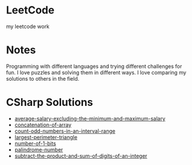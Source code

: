 # LeetCode
my leetcode work

# Notes
Programming with different languages and trying different challenges for fun. I love puzzles and solving them in different ways. I love comparing my solutions to others in the field.

# CSharp Solutions 
- [average-salary-excluding-the-minimum-and-maximum-salary](https://leetcode.com/problems/average-salary-excluding-the-minimum-and-maximum-salary)
- [concatenation-of-array](https://leetcode.com/problems/concatenation-of-array)
- [count-odd-numbers-in-an-interval-range](https://leetcode.com/problems/count-odd-numbers-in-an-interval-range)
- [largest-perimeter-triangle](https://leetcode.com/problems/largest-perimeter-triangle)
- [number-of-1-bits](https://leetcode.com/problems/number-of-1-bits)
- [palindrome-number](https://leetcode.com/problems/palindrome-number)
- [subtract-the-product-and-sum-of-digits-of-an-integer](https://leetcode.com/problems/subtract-the-product-and-sum-of-digits-of-an-integer)